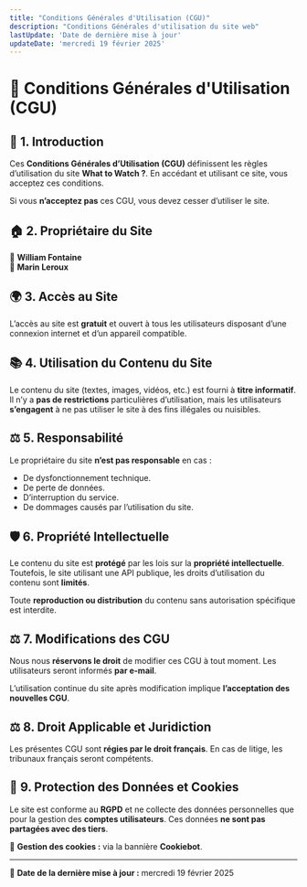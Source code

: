 ```yaml
---
title: "Conditions Générales d'Utilisation (CGU)"
description: "Conditions Générales d'utilisation du site web"
lastUpdate: 'Date de dernière mise à jour'
updateDate: 'mercredi 19 février 2025'
---
```


# 📜 Conditions Générales d'Utilisation (CGU)

## 📌 1. Introduction

Ces **Conditions Générales d’Utilisation (CGU)** définissent les règles d’utilisation du site **What to Watch ?**. En accédant et utilisant ce site, vous acceptez ces conditions.

Si vous **n’acceptez pas** ces CGU, vous devez cesser d’utiliser le site.

## 🏠 2. Propriétaire du Site

👤 **William Fontaine**  
👤 **Marin Leroux**

## 🌍 3. Accès au Site

L’accès au site est **gratuit** et ouvert à tous les utilisateurs disposant d’une connexion internet et d’un appareil compatible.

## 📚 4. Utilisation du Contenu du Site

Le contenu du site (textes, images, vidéos, etc.) est fourni à **titre informatif**. Il n’y a **pas de restrictions** particulières d’utilisation, mais les utilisateurs **s’engagent** à ne pas utiliser le site à des fins illégales ou nuisibles.

## ⚖️ 5. Responsabilité

Le propriétaire du site **n’est pas responsable** en cas :

- De dysfonctionnement technique.
- De perte de données.
- D’interruption du service.
- De dommages causés par l’utilisation du site.

## 🛡️ 6. Propriété Intellectuelle

Le contenu du site est **protégé** par les lois sur la **propriété intellectuelle**. Toutefois, le site utilisant une API publique, les droits d’utilisation du contenu sont **limités**.

Toute **reproduction ou distribution** du contenu sans autorisation spécifique est interdite.

## ⚖️ 7. Modifications des CGU

Nous nous **réservons le droit** de modifier ces CGU à tout moment. Les utilisateurs seront informés **par e-mail**.

L’utilisation continue du site après modification implique **l’acceptation des nouvelles CGU**.

## ⚖️ 8. Droit Applicable et Juridiction

Les présentes CGU sont **régies par le droit français**. En cas de litige, les tribunaux français seront compétents.

## 🍪 9. Protection des Données et Cookies

Le site est conforme au **RGPD** et ne collecte des données personnelles que pour la gestion des **comptes utilisateurs**. Ces données **ne sont pas partagées avec des tiers**.

🔧 **Gestion des cookies :** via la bannière **Cookiebot**.

---

📅 **Date de la dernière mise à jour :** mercredi 19 février 2025

